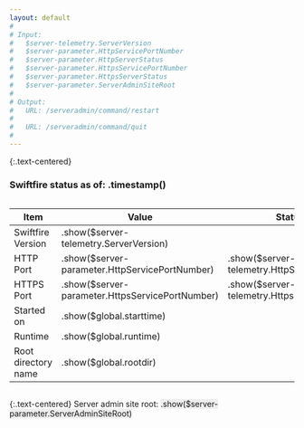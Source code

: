 ```yaml
---
layout: default
#
# Input:
# 	$server-telemetry.ServerVersion
# 	$server-parameter.HttpServicePortNumber
# 	$server-parameter.HttpServerStatus
# 	$server-parameter.HttpsServicePortNumber
# 	$server-parameter.HttpsServerStatus
# 	$server-parameter.ServerAdminSiteRoot
#
# Output:
#	URL: /serveradmin/command/restart
#
#	URL: /serveradmin/command/quit
#
---
```

{:.text-centered}
### Swiftfire status as of: .timestamp()

<div class="status-table" style="overflow-x:auto;" markdown="1">

<table>
	<thead>
		<tr>
			<th>Item</th><th>Value</th><th>Status</th><th>Action</th>
		</tr>
	</thead>
	<tbody>
		<tr>
			<td>Swiftfire Version</td>
			<td>.show($server-telemetry.ServerVersion)</td>
			<td></td>
			<td>
				<div style="display:flex">
					<form method="post" action="/serveradmin/command/restart">
						<button type="submit">Restart</button>
					</form>
					<form method="post" action="/serveradmin/command/quit" style="margin-left:2em">
						<button type="submit">Quit</button>
					</form>
				</div>
			</td>
		</tr>
		<tr>
			<td>HTTP Port</td>
			<td>.show($server-parameter.HttpServicePortNumber)</td>
			<td>.show($server-telemetry.HttpServerStatus)</td>
			<td></td>
		</tr>
		<tr>
			<td>HTTPS Port</td>
			<td>.show($server-parameter.HttpsServicePortNumber)</td>
			<td>.show($server-telemetry.HttpsServerStatus)</td>
			<td></td>
		</tr>
		<tr>
			<td>Started on</td>
			<td>.show($global.starttime)</td>
			<td></td>
			<td></td>
		</tr>
		<tr>
			<td>Runtime</td>
			<td>.show($global.runtime)</td>
			<td></td>
			<td></td>
		</tr>
		<tr>
			<td>Root directory name</td>
			<td>.show($global.rootdir)</td>
			<td></td>
			<td></td>
		</tr>
	</tbody>
</table>

</div>

{:.text-centered}
Server admin site root: <span style="background-color:#eee">.show($server-parameter.ServerAdminSiteRoot)</span>
